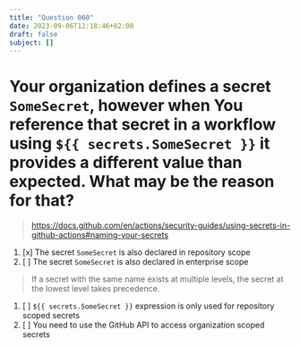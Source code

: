```yaml
---
title: "Question 060"
date: 2023-09-06T12:18:46+02:00
draft: false
subject: []
---
```


# Your organization defines a secret `SomeSecret`, however when You reference that secret in a workflow using `${{ secrets.SomeSecret }}` it provides a different value than expected. What may be the reason for that?
> https://docs.github.com/en/actions/security-guides/using-secrets-in-github-actions#naming-your-secrets
1. [x] The secret `SomeSecret` is also declared in repository scope
1. [ ] The secret `SomeSecret` is also declared in enterprise scope
> If a secret with the same name exists at multiple levels, the secret at the lowest level takes precedence.
1. [ ] `${{ secrets.SomeSecret }}` expression is only used for repository scoped secrets
1. [ ] You need to use the GitHub API to access organization scoped secrets
